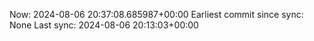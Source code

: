 Now: 2024-08-06 20:37:08.685987+00:00 Earliest commit since sync: None Last sync: 2024-08-06 20:13:03+00:00
